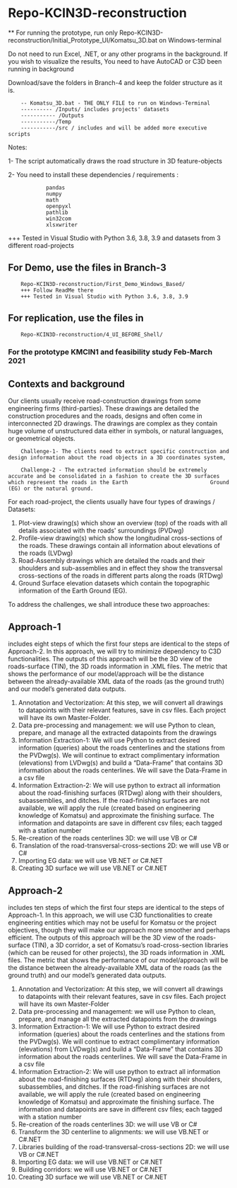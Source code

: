 # Repo-KCIN3D-reconstruction

** For running the prototype, run only 
        Repo-KCIN3D-reconstruction/Initial_Prototype_UI/Komatsu_3D.bat
        on Windows-terminal
        
   Do not need to run Excel, .NET, or any other programs in the background. If you wish to visualize the results, You need to have AutoCAD or C3D been running in background 
        
  Download/save the folders in Branch-4 and keep the folder structure as it is.
  
        -- Komatsu_3D.bat - THE ONLY FILE to run on Windows-Terminal 
        ---------- /Inputs/ includes projects' datasets
        ----------- /Outputs
        -----------/Temp
        -----------/src / includes and will be added more executive scripts
        
   Notes: 
   
   1- The script automatically draws the road structure in 3D feature-objects 
   
   2- You need to install these dependencies / requirements :   
   
                pandas 
                numpy 
                math 
                openpyxl 
                pathlib 
                win32com 
                xlsxwriter 
                
   +++ Tested in Visual Studio with Python 3.6, 3.8, 3.9 and datasets from 3 different road-projects 
   
   
## For Demo, use the files in Branch-3
        Repo-KCIN3D-reconstruction/First_Demo_Windows_Based/
        +++ Follow ReadMe there
        +++ Tested in Visual Studio with Python 3.6, 3.8, 3.9


## For replication, use the files in 
        Repo-KCIN3D-reconstruction/4_UI_BEFORE_Shell/

### For the prototype KMCIN1 and feasibility study Feb-March 2021

## Contexts and background 

Our clients usually receive road-construction drawings from some engineering firms (third-parties). These drawings are detailed the construction procedures and the roads, designs and often come in interconnected 2D drawings. The drawings are complex as they contain huge volume of unstructured data either in symbols, or natural languages, or geometrical objects. 

        Challenge-1- The clients need to extract specific construction and design information about the road objects in a 3D coordinates system,

        Challenge-2 - The extracted information should be extremely accurate and be consolidated in a fashion to create the 3D surfaces which represent the roads in the Earth                          Ground (EG) or the natural ground.

For each road-project, the clients usually have four types of drawings / Datasets:

1. Plot-view drawing(s) which show an overview (top) of the roads with all details associated with the roads' surroundings (PVDwg)
2. Profile-view drawing(s) which show the longitudinal cross-sections of the roads. These drawings contain all information about elevations of the roads (LVDwg)
3. Road-Assembly drawings which are detailed the roads and their shoulders and sub-assemblies and in effect they show the transversal cross-sections of the roads in different parts along the roads (RTDwg)
4. Ground Surface elevation datasets which contain the topographic information of the Earth Ground (EG).

 To address the challenges, we shall introduce these two approaches:

## Approach-1 

includes eight steps of which the first four steps are identical to the steps of Approach-2. In this approach, we will try to minimize dependency to C3D functionalities. The outputs of this approach will be the 3D view of the roads-surface (TIN), the 3D roads information in .XML files. The metric that shows the performance of our model/approach will be the distance between the already-available XML data of the roads (as the ground truth) and our model’s generated data outputs. 

1. Annotation and Vectorization: At this step, we will convert all drawings to datapoints with their relevant features, save in csv files. Each project will have its own Master-Folder.
2. Data pre-processing and management: we will use Python to clean, prepare, and manage all the extracted datapoints from the drawings
3. Information Extraction-1: We will use Python to extract desired information (queries) about the roads centerlines and the stations from the PVDwg(s). We will continue to extract complimentary information (elevations) from LVDwg(s) and build a “Data-Frame” that contains 3D information about the roads centerlines. We will save the Data-Frame in a csv file
4. Information Extraction-2: We will use python to extract all information about the road-finishing surfaces (RTDwg) along with their shoulders, subassemblies, and ditches. If the road-finishing surfaces are not available, we will apply the rule (created based on engineering knowledge of Komatsu) and approximate the finishing surface. The information and datapoints are save in different csv files; each tagged with a station number
5. Re-creation of the roads centerlines 3D: we will use VB or C#
6. Translation of the road-transversal-cross-sections 2D: we will use VB or C#
7. Importing EG data: we will use VB.NET or C#.NET
8. Creating 3D surface we will use VB.NET or C#.NET


## Approach-2 

includes ten steps of which the first four steps are identical to the steps of Approach-1. In this approach, we will use C3D functionalities to create engineering entities which may not be useful for Komatsu or the project objectives, though they will make our approach more smoother and perhaps efficient. The outputs of this approach will be the 3D view of the roads-surface (TIN), a 3D corridor, a set of Komatsu’s road-cross-section libraries (which can be reused for other projects), the 3D roads information in .XML files. The metric that shows the performance of our model/approach will be the distance between the already-available XML data of the roads (as the ground truth) and our model’s generated data outputs.   

1. Annotation and Vectorization: At this step, we will convert all drawings to datapoints with their relevant features, save in csv files. Each project will have its own Master-Folder
2. Data pre-processing and management: we will use Python to clean, prepare, and manage all the extracted datapoints from the drawings
3. Information Extraction-1: We will use Python to extract desired information (queries) about the roads centerlines and the stations from the PVDwg(s). We will continue to extract complimentary information (elevations) from LVDwg(s) and build a “Data-Frame” that contains 3D information about the roads centerlines. We will save the Data-Frame in a csv file
4. Information Extraction-2: We will use python to extract all information about the road-finishing surfaces (RTDwg) along with their shoulders, subassemblies, and ditches. If the road-finishing surfaces are not available, we will apply the rule (created based on engineering knowledge of Komatsu) and approximate the finishing surface. The information and datapoints are save in different csv files; each tagged with a station number
5. Re-creation of the roads centerlines 3D: we will use VB or C#
6. Transform the 3D centerline to alignments: we will use VB.NET or C#.NET
7. Libraries building of the road-transversal-cross-sections 2D: we will use VB or C#.NET
8. Importing EG data: we will use VB.NET or C#.NET
9. Building corridors: we will use VB.NET or C#.NET
10. Creating 3D surface we will use VB.NET or C#.NET        
